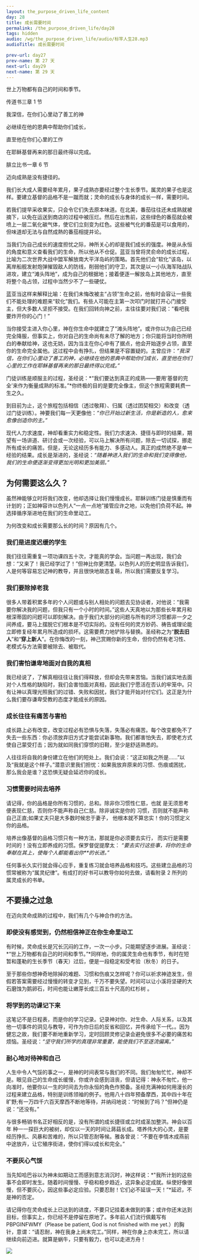 ```yaml
---
layout: the_purpose_driven_life_content
day: 28
title: 成长需要时间
permalink: /the_purpose_driven_life/day28
tags: hidden
audio: /wg/the_purpose_driven_life/audio/标竿人生28.mp3
audioTitle: 成长需要时间

prev-url: day27
prev-name: 第 27 天
next-url: day29
next-name: 第 29 天
---
```


<div class="center script poem">
<p>世上万物都有自己的时间和季节。</p>
<p class="sp-verse">传道书三章 1 节</p>
</div>
<div class="center script poem">
<p>我深信，在你们心里动了善工的神</p>
<p>必继续在他的恩典中帮助你们成长，</p>
<p>直至他在你们心里的工作</p>
<p>在耶稣基督再来的那日最终得以完成。</p>
<p class="sp-verse">腓立比书一章 6 节</p>
</div>
<p class="first">迈向成熟是没有捷径的。</p>

我们长大成人需要经年累月，果子成熟亦要经过整个生长季节。属灵的果子也是这样。要建立基督的品格不是一蹴而就；灵命的成长与身体的成长一样，需要时间。

若我们提早采收果实，只会令它们失去原本味道。在北美，番茄往往还未成熟就被摘下，以免在运送到商店的过程中被压烂。然后在出售前，这些绿色的番茄就会被喷上一层二氧化碳气体，使它们立刻变为红色。这些被气化的番茄是可以食用的，但味道却无法与自然成熱的番茄相提并论。

当我们为自己成长的速度担忧之际，神所关心的却是我们成长的强度。神是从永恒的角度和意义查看我们的生命，所以他从不仓促。蓝亚当曾将灵俞命的成长过程，比喻为二次世界大战中盟军解放南大平洋岛屿的策略。首先他们会“软化”该岛，以离岸船舰发射炮弹摧毀敌人的防线，削弱他们的守卫，其次是以一小队海军陆战队进攻，建立“滩头阵地”，成为自己的根据地；接着便逐一解放岛上其他地方，直至将整个岛占领，过程中当然少不了一些硬仗。

蓝亚当这样来解释比喻：在我们未悔改被主“占领”生命之前，他有时会容让一些我们不能处理的难题来“软化”我们。有些人可能在主第一次叩门时就打开心门接受主，但大多数人坚拒不接受。在我们回转向神之前，主往往要对我们说：“看吧我要炸开你的心门！”

当你接受主进入你心里，神在你生命中就建立了“滩头阵地”。或许你以为自己已经完全降服，但事实上，你对自己的生命尚有未尽了解的地方；你只能将当时你所明白的奉献给神，这也无妨，因为当主在你心中有了据点，他会开始逐步占领，直至你的生命完全属他。这过程中会有挣扎，但结果是不容置疑的。主曾应许：*“我深信，在你们心里动了善工的神，必继续在他的恩典中帮助你们成长，直至他在你们心里的工作在耶稣基督再来的那日最终得以完成。”*

门徒训练是顺服主的过程，圣经说：*“我们要达到真正的成熟——要用‘基督的完全’来作为衡量成熟的标准。”*你终极的目的是要完全像主，但这个旅程需要耗费一生之久。

到目前为止，这个旅程包括相信（透过敬拜）、归属（透过团契相交）和改变（透过门徒训练）。神要我们每一天更像他：*“你已开始过新生活，你是新造的人，愈来愈像创造你的主。”*

现代人力求速度，神却看重实力和稳定性。我们力求速决、捷径与即时的结果，期望有一场讲道、研讨会或一次经验，可以马上解决所有问题，除去一切试探，挪走所有成长的痛苦。但是，无论这经历多有能力、多感动人。真正的成然绝不是单一经验的结果。成长是渐进的，圣经说：*“随着神进入我们的生命和我们变得像他，我们的生命便逐渐变得更加光明和更加美丽。”*

## 为何需要这么久？

虽然神能够立时将我们改变，他却选择让我们慢慢成长。耶稣训练门徒是慎重而有计划的；正如神容许以色列人“一点一点地”接管应许之地，以免他们负荷不起。神选择循序渐进地在我们的生命里动工。

为何改变和成长需要那么长的时间？原因有几个。

### 我们是进度迟缓的学生

我们往往需重复一项功课四五十次，才能真的学会。当问题一再出现，我们会想：“又来了！我已经学过了！”但神比你更清楚。以色列人的历史明显告诉我们，人是何等容易忘记神的教导，并且很快地故态复萌，所以我们需要反复学习。

### 我们要除掉老我

很多人带着积累多年的个人问题或与别人相处的问题去见协谈者，对他说：“我需要你解决我的问题，但我只有一个小时的时间。”这些人天真地以为那些长年累月和根深蒂固的问题可以即刻解决。由于我们大部分的问题与所有的坏习惯都非一夕之间养成，要马上摆脱它们根本是不切实际的。没有任何的灵方妙药、祷告或理论能立即修复经年累月所造成的损坏。这需要费力地铲除与替换。圣经称之为“**脱去旧人**”和“**穿上新人**”。在你悔改的一刻，神己赏赐你新的生命，但你仍然有老习性、老模式与方法需要被除去、被取代。

### 我们害怕谦卑地面对自我的真相

我已经说了，了解真相往往让我们得释放，但却会先带来苦恼。当我们诚实地去面对个人性格的缺陷时，我们会害怕面对真相，因此我们宁愿活在否认的牢笼中。只有让神以真理光照我们的过错、失败和因扰，我们才能开始对付它们。这正是为什么我们要存谦卑受教的态度才能成长的原因。

### 成长往往有痛苦与害柏

成长路上必有改变，改变过程必有恐惧与失落，失落必有痛苦。每个改变都免不了失去一些东西：你必须放弃旧方式才能尝试新事物。我们都害怕失去，即使老方式使自己蒙受打击；因为就如同我们穿惯的旧鞋，至少是舒适熟悉的。

人往往将自我的身份建立在他们的短处上。我们会说：“这正如我之所是……”以及“我就是这个样子。”潜意识里我们担忧：如果我放弃原来的习惯、伤痕或困扰，那么我会是谁？这恐惧无疑会延迟你的成长。

### 习惯需要时间去培养

请记得，你的品格是你所有习惯的，总和。除非你习惯性仁慈，也就
是无须思考便表现仁慈，否则你不能声称自己仁慈。除非诚实是你的
习惯，否则就不能声称自己正直;如果丈夫只是大多数时候忠于妻子，
他根本就不算忠实！你的习惯定义你的品格。

培养出像基督的品格习惯只有一种方法，那就是你必须要去实行，
而实行是需要时间的！没有立即养成的习惯。保罗督促提摩太：
*“要去实行这些事，将你的生命奉献在其上，使每个人都能看出你**的长进。”*

任何事长久实行就会得心应手，重复练习就会培养品格和技巧。这些建立品格的习惯常被称为“属灵纪律”。有成打的好书可以教导你如何去做，请看附录 2 所列的属灵成长的书单。

## 不要操之过急

在迈向灵命成熟的过程中，我们有几个与神合作的方法。

### 即使没有感觉到，仍然相信神正在你生命里动工

有时候，灵命成长是冗长沉闷的工作，一次一小步。只能期望逐步进展。圣经说：*“世上万物都有自己的时间和季节。”*同样地，你的属灵生命也有季节，有时在短暂和蓬勒的生长季节（春天）过后，便是一段稳定和受考验（秋冬）的日子。

至于那些你想神奇地除掉的难题、习惯和伤痕又怎样呢？你可以祈求神迹发生，但假若答案需要经过慢慢的转变才见到，千万不要失望。时间可以让小溪将坚硬的大石磨蚀为鹅卵石，时间也能让嫩芽长成三百五十尺高的红杉树 。

### 将学到的功课记下来

这笔记不是日程表，而是你的学习记录。记录神对你、对生命、人际关系，以及其他一切事件的洞见与教导，可作为你日后的反省和回忆，并传承给下一代。。因为健忘之故，我们要不断地重新学习，定时回顾灵修记录会避免很多不必要的痛苦和烦恼。圣经说：*“坚守我们所学的真理非常重要，能使我们不至逐流偏离。”*

### 耐心地对待神和自己

人生中令人气馁的事之一，是神的时间表常与我们的不同。我们匆匆忙忙，神却不是。眼见自己的生命成长缓慢，你或许会感到沮丧，但请记得：神永不匆忙，他一向准时，他要你以一生的时间去为你永恒的角色作预备。圣经充满神如何用漫长的过程来建立品格，特别是训练领袖的例子。他用八十四年预备摩西，其中四十年在旷野;有一万四千六百天摩西不断地等待，并纳闷地说：“时候到了吗？”但神仍是说：“还没有。”

与很多畅销书名正好相反的是，没有所谓的成长捷径或立时成圣加整洪。神会以百 年 种一一探巨大的被树，却仅以一天的时间让蔣菇长成。塔养伟大的心灵，是要经历挣扎、风暴和苦难的，所以只管忍耐等候。雅各曾说：“不要在李情木成燕前中途放卉，让它殖序街进，使你们得以成长和完全。”

### 不要灰心气馁

当先知哈巴谷以为神未如期动工而感到意志消沉时，神这样说：*"我所计划的这些事不会即时发生。随着时间慢慢、乎稳和稳步趋近，这异象必定成就。纵使好像很慢，但不要灰心，因这些事必定应验。只要忍耐！它们必不延误一天！”*延迟，不是神的否定。

请记得你在灵命成长上已达到的进度，不要只记挂着未做到的事；或许你还末达到目标，但事实上，你已经不是停留在原地了。多年前人们流行佩戴写有 PBPGINFWMY（Please be patient, God is not finished with me yet.）的胸针，意谓：“请忍耐，神在我身上尚末完工。”同样，神在你身上亦未完工，所以请继续向前迈进。就算是蜗牛，只要有毅力，也可以走进方舟！


<div class="article-img-wrapper">
  <img src="https://typora-1259024198.cos.ap-beijing.myqcloud.com/wg/the_purpose_driven_life/image/day28_card.jpg">
</div>
